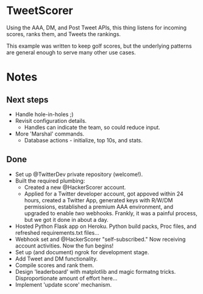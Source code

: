 # TweetScorer
Using the AAA, DM, and Post Tweet APIs, this thing listens for incoming scores, ranks them, and Tweets the rankings. 

This example was written to keep golf scores, but the underlying patterns are general enough to serve many other use cases. 

# Notes

## Next steps
+ Handle hole-in-holes ;)
+ Revisit configuration details.
  + Handles can indicate the team, so could reduce input.
+ More 'Marshal' commands.
  + Database actions - initialize, top 10s, and stats.
  




## Done
+ Set up @TwitterDev private repository (welcome!).
+ Built the required plumbing: 
  + Created a new @HackerScorer account. 
  + Applied for a Twitter developer account, got appoved within 24 hours, created a Twitter App, generated keys with R/W/DM permissions, established a premium AAA environment, and upgraded to enable *two* webhooks. Frankly, it was a painful process, but we got it done in about a day. 
+ Hosted Python Flask app on Heroku. Python build packs, Proc files, and refreshed requirements.txt files... 
+ Webhook set and @HackerScorer "self-subscribed." Now receiving account activities. Now the fun begins!
+ Set up (and document) ngrok for development stage.  
+ Add Tweet and DM functionality.
+ Compile scores and rank them.
+ Design 'leaderboard' with matplotlib and magic formatng tricks. Disproportionate amount of effort here...
+ Implement 'update score' mechanism.

